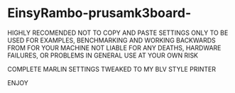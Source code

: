 # EinsyRambo-prusamk3board-
HIGHLY RECOMENDED NOT TO COPY AND PASTE SETTINGS
ONLY TO BE USED FOR EXAMPLES, BENCHMARKING AND WORKING BACKWARDS FROM FOR YOUR MACHINE
NOT LIABLE FOR ANY DEATHS, HARDWARE FAILURES, OR PROBLEMS IN GENERAL USE AT YOUR OWN RISK

COMPLETE MARLIN SETTINGS TWEAKED TO MY BLV STYLE PRINTER

ENJOY
